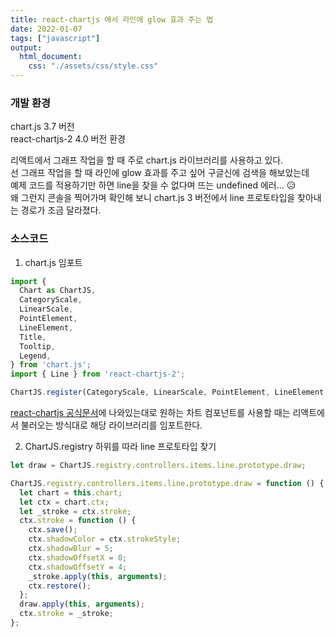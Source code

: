 ```yaml
---
title: react-chartjs 에서 라인에 glow 효과 주는 법
date: 2022-01-07
tags: ["javascript"]
output:
  html_document:
    css: "./assets/css/style.css"
---
```


### 개발 환경
chart.js 3.7 버전   
react-chartjs-2 4.0 버전 환경

리액트에서 그래프 작업을 할 때 주로 chart.js 라이브러리를 사용하고 있다.   
선 그래프 작업을 할 때 라인에 glow 효과를 주고 싶어 구글신에 검색을 해보았는데    
예제 코드를 적용하기만 하면 line을 찾을 수 없다며 뜨는 undefined 에러... 😥   
왜 그런지 콘솔을 찍어가며 확인해 보니 chart.js 3 버전에서 line 프로토타입을 찾아내는 경로가 조금 달라졌다.

### 소스코드

1. chart.js 임포트
```js
import {
  Chart as ChartJS,
  CategoryScale,
  LinearScale,
  PointElement,
  LineElement,
  Title,
  Tooltip,
  Legend,
} from 'chart.js';
import { Line } from 'react-chartjs-2';

ChartJS.register(CategoryScale, LinearScale, PointElement, LineElement, Title, Tooltip, Legend);


```

[react-chartjs 공식문서](https://react-chartjs-2.netlify.app/examples/line-chart)에 나와있는대로 원하는 차트 컴포넌트를 사용할 때는 리액트에서 불러오는 방식대로 해당 라이브러리를 임포트한다.   

2. ChartJS.registry 하위를 따라 line 프로토타입 찾기

```js
let draw = ChartJS.registry.controllers.items.line.prototype.draw;

ChartJS.registry.controllers.items.line.prototype.draw = function () {
  let chart = this.chart;
  let ctx = chart.ctx;
  let _stroke = ctx.stroke;
  ctx.stroke = function () {
    ctx.save();
    ctx.shadowColor = ctx.strokeStyle;
    ctx.shadowBlur = 5;
    ctx.shadowOffsetX = 0;
    ctx.shadowOffsetY = 4;
    _stroke.apply(this, arguments);
    ctx.restore();
  };
  draw.apply(this, arguments);
  ctx.stroke = _stroke;
};
```

